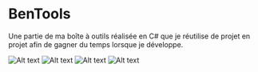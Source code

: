 # BenTools
Une partie de ma boîte à outils réalisée en C# que je réutilise de projet en projet afin de gagner du temps lorsque je développe.

![Alt text](https://i.imgur.com/JKA9kqS.png "Arborescence des fichiers de l'application.")
![Alt text](https://i.imgur.com/0TaMZsU.png "Codes utilitaires que l'on retrouve dans l'application : Les collections.")
![Alt text](https://i.imgur.com/z3JURgS.png "Codes utilitaires que l'on retrouve dans l'application : Les énumérations.")
![Alt text](https://i.imgur.com/yrhAnok.png "Codes utilitaires que l'on retrouve dans l'application : Le file system.")
